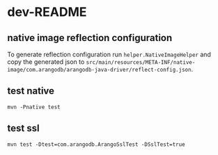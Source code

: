 # dev-README

## native image reflection configuration

To generate reflection configuration run `helper.NativeImageHelper` and copy the generated json to `src/main/resources/META-INF/native-image/com.arangodb/arangodb-java-driver/reflect-config.json`.


## test native

```shell
mvn -Pnative test
```

## test ssl

```shell
mvn test -Dtest=com.arangodb.ArangoSslTest -DSslTest=true
```
